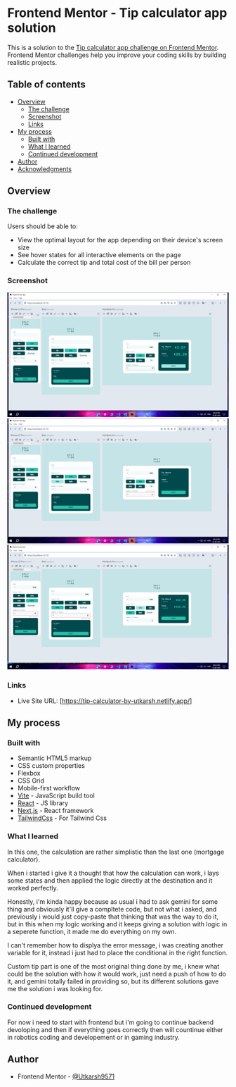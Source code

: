 # Frontend Mentor - Tip calculator app solution

This is a solution to the [Tip calculator app challenge on Frontend Mentor](https://www.frontendmentor.io/challenges/tip-calculator-app-ugJNGbJUX). Frontend Mentor challenges help you improve your coding skills by building realistic projects.

## Table of contents

- [Overview](#overview)
  - [The challenge](#the-challenge)
  - [Screenshot](#screenshot)
  - [Links](#links)
- [My process](#my-process)
  - [Built with](#built-with)
  - [What I learned](#what-i-learned)
  - [Continued development](#continued-development)
- [Author](#author)
- [Acknowledgments](#acknowledgments)

## Overview

### The challenge

Users should be able to:

- View the optimal layout for the app depending on their device's screen size
- See hover states for all interactive elements on the page
- Calculate the correct tip and total cost of the bill per person

### Screenshot

![](./public/images/Screenshot%20(412).png)
![](./public/images/Screenshot%20(413).png)
![](./public/images/Screenshot%20(414).png)

### Links

- Live Site URL: [https://tip-calculator-by-utkarsh.netlify.app/]

## My process

### Built with

- Semantic HTML5 markup
- CSS custom properties
- Flexbox
- CSS Grid
- Mobile-first workflow
- [Vite](https://vite.dev/) - JavaScript build tool
- [React](https://reactjs.org/) - JS library
- [Next.js](https://nextjs.org/) - React framework
- [TailwindCss](https://tailwindcss.com/) - For Tailwind Css

### What I learned

In this one, the calculation are rather simplistic than the last one (mortgage calculator).

When i started i give it a thought that how the calculation can work, i lays some states and then applied the logic directly at the destination and it worked perfectly.

Honestly, i'm kinda happy because as usual i had to ask gemini for some thing and obviously it'll give a compltete code, but not what i asked, and previously i would just copy-paste that thinking that was the way to do it, but in this when my logic working and it keeps giving a solution with logic in a seperete function, it made me do everything on my own.

I can't remember how to displya the error message, i was creating another variable for it, instead i just had to place the conditional in the right function.

Custom tip part is one of the most original thing done by me, i knew what could be the solution with how it would work, just need a push of how to do it, and gemini totally failed in providing so, but its different solutions gave me the solution i was looking for.

### Continued development

For now i need to start with frontend but i'm going to continue backend devoloping and then if everything goes correctly then will countinue either in robotics coding and developement or in gaming industry.

## Author

- Frontend Mentor - [@Utkarsh9571](https://www.frontendmentor.io/profile/Utkarsh9571)